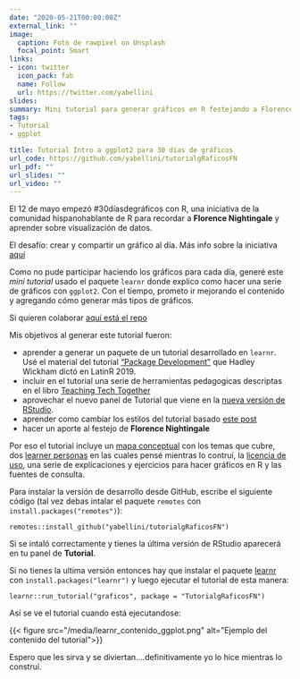 ```yaml
---
date: "2020-05-21T00:00:00Z"
external_link: ""
image:
  caption: Foto de rawpixel on Unsplash
  focal_point: Smart
links:
- icon: twitter
  icon_pack: fab
  name: Follow
  url: https://twitter.com/yabellini
slides: 
summary: Mini tutorial para generar gráficos en R festejando a Florence Nightingale
tags:
- Tutorial
- ggplot

title: Tutorial Intro a ggplot2 para 30 días de gráficos
url_code: https://github.com/yabellini/tutorialgRaficosFN
url_pdf: ""
url_slides: ""
url_video: ""
---
```


El 12 de mayo empezó #30díasdegráficos con R, una iniciativa de la comunidad hispanohablante de R para recordar a __Florence Nightingale__ y aprender sobre visualización de datos.  

El desafío: crear y compartir un gráfico al día.  Más info sobre la iniciativa [aquí](https://github.com/cienciadedatos/datos-de-miercoles/blob/master/30-dias-de-graficos-2020.md)

Como no pude participar haciendo los gráficos para cada día, generé este *mini tutorial* usado el paquete `learnr` donde explico como hacer una serie de gráficos con `ggplot2`.  Con el tiempo, prometo ir mejorando el contenido y agregando cómo generar más tipos de gráficos.  

Si quieren colaborar [aquí está el repo](https://github.com/yabellini/tutorialgRaficosFN)

Mis objetivos al generar este tutorial fueron:

 * aprender a generar un paquete de un tutorial desarrollado en `learnr`. Usé el material del tutorial [“Package Development"](https://github.com/hadley/pkg-dev) que Hadley Wickham dictó en LatinR 2019.
 * incluir en el tutorial una serie de herramientas pedagogicas descriptas en el libro [Teaching Tech Together](https://teachtogether.tech/es/index.html)
 * aprovechar el nuevo panel de Tutorial que viene en la [nueva versión de RStudio](https://rstudio.com/products/rstudio/download/preview/).
 * aprender como cambiar los estilos del tutorial basado [este post](https://education.rstudio.com/blog/2020/05/learnr-for-remote/)
 * hacer un aporte al festejo de **Florence Nightingale** 

Por eso el tutorial incluye un [mapa conceptual](/post/concept_maps.md) con los temas que cubre, dos [learner personas](/post/learner_personas.md) en las cuales pensé mientras lo contruí, la [licencia de uso](), una serie de explicaciones y ejercicios para hacer gráficos en R y las fuentes de consulta.

Para instalar la versión de desarrollo desde GitHub, escribe el siguiente código (tal vez debas intalar el paquete `remotes` con `install.packages("remotes")`):

`remotes::install_github("yabellini/tutorialgRaficosFN")`

Si se intaló correctamente y tienes la última versión de RStudio aparecerá en tu panel de **Tutorial**.

Si no tienes la ultima versión entonces hay que instalar el paquete [learnr](https://rstudio.github.io/learnr/index.html) con `install.packages("learnr")` y luego ejecutar el tutorial de esta manera:

`learnr::run_tutorial("graficos", package = "TutorialgRaficosFN")`

Así se ve el tutorial cuando está ejecutandose:

 {{< figure src="/media/learnr_contenido_ggplot.png" alt="Ejemplo del contenido del tutorial">}}

Espero que les sirva y se diviertan....definitivamente yo lo hice mientras lo construí.